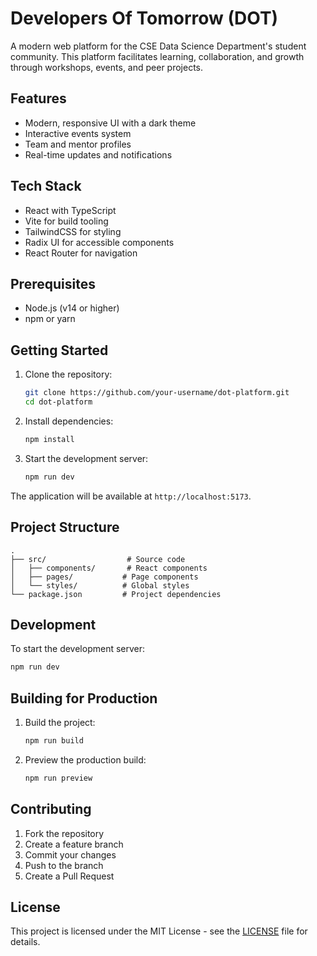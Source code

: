 # Developers Of Tomorrow (DOT)

A modern web platform for the CSE Data Science Department's student community. This platform facilitates learning, collaboration, and growth through workshops, events, and peer projects.

## Features

- Modern, responsive UI with a dark theme
- Interactive events system
- Team and mentor profiles
- Real-time updates and notifications

## Tech Stack

- React with TypeScript
- Vite for build tooling
- TailwindCSS for styling
- Radix UI for accessible components
- React Router for navigation

## Prerequisites

- Node.js (v14 or higher)
- npm or yarn

## Getting Started

1. Clone the repository:
   ```bash
   git clone https://github.com/your-username/dot-platform.git
   cd dot-platform
   ```

2. Install dependencies:
   ```bash
   npm install
   ```

3. Start the development server:
   ```bash
   npm run dev
   ```

The application will be available at `http://localhost:5173`.

## Project Structure

```
.
├── src/                  # Source code
│   ├── components/       # React components
│   ├── pages/           # Page components
│   └── styles/          # Global styles
└── package.json         # Project dependencies
```

## Development

To start the development server:
```bash
npm run dev
```

## Building for Production

1. Build the project:
   ```bash
   npm run build
   ```

2. Preview the production build:
   ```bash
   npm run preview
   ```

## Contributing

1. Fork the repository
2. Create a feature branch
3. Commit your changes
4. Push to the branch
5. Create a Pull Request

## License

This project is licensed under the MIT License - see the [LICENSE](LICENSE) file for details.
